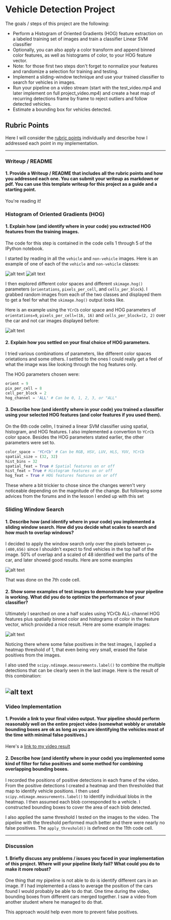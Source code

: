 # Vehicle Detection Project

The goals / steps of this project are the following:

* Perform a Histogram of Oriented Gradients (HOG) feature extraction on a labeled training set of images and train a classifier Linear SVM classifier
* Optionally, you can also apply a color transform and append binned color features, as well as histograms of color, to your HOG feature vector. 
* Note: for those first two steps don't forget to normalize your features and randomize a selection for training and testing.
* Implement a sliding-window technique and use your trained classifier to search for vehicles in images.
* Run your pipeline on a video stream (start with the test_video.mp4 and later implement on full project_video.mp4) and create a heat map of recurring detections frame by frame to reject outliers and follow detected vehicles.
* Estimate a bounding box for vehicles detected.

[car]: ./writeup_images/car_image.png
[notcar]: ./writeup_images/notcar_image.png
[hog]: ./writeup_images/hog_features.png
[slide]: ./writeup_images/sliding_window.jpg
[heatmaps]: ./writeup_images/heatmaps.png
[combined]: ./writeup_images/combined_bboxes.png
[video1]: ./finalt_video.mp4

## Rubric Points

Here I will consider the [rubric points](https://review.udacity.com/#!/rubrics/513/view) individually and describe how I addressed each point in my implementation.  

---
### Writeup / README

#### 1. Provide a Writeup / README that includes all the rubric points and how you addressed each one.  You can submit your writeup as markdown or pdf. You can use this template writeup for this project as a guide and a starting point.  

You're reading it!

### Histogram of Oriented Gradients (HOG)

#### 1. Explain how (and identify where in your code) you extracted HOG features from the training images.

The code for this step is contained in the code cells 1 through 5 of the IPython notebook.  

I started by reading in all the `vehicle` and `non-vehicle` images.  Here is an example of one of each of the `vehicle` and `non-vehicle` classes:

![alt text][car] ![alt text][notcar]

I then explored different color spaces and different `skimage.hog()` parameters (`orientations`, `pixels_per_cell`, and `cells_per_block`).  I grabbed random images from each of the two classes and displayed them to get a feel for what the `skimage.hog()` output looks like.

Here is an example using the `YCrCb` color space and HOG parameters of `orientations=9`, `pixels_per_cell=(16, 16)` and `cells_per_block=(2, 2)` over the car and not car images displayed before:

![alt text][hog]

#### 2. Explain how you settled on your final choice of HOG parameters.

I tried various combinations of parameters, like different color spaces orietations and some others. I settled to the ones I could really get a feel of what the image was like looking through the hog features only.

The HOG parameters chosen were:

```python
orient = 9
pix_per_cell = 8
cell_per_block = 2
hog_channel = 'ALL' # Can be 0, 1, 2, 3, or "ALL"

```

#### 3. Describe how (and identify where in your code) you trained a classifier using your selected HOG features (and color features if you used them).

On the 6th code cellm, I trained a linear SVM classifier using spatial, histogram,  and HOG features. I also implemented a convertion to `YCrCb` color space. Besides the HOG parameters stated earlier, the other parameters were set to.
```python
color_space = 'YCrCb' # Can be RGB, HSV, LUV, HLS, YUV, YCrCb
spatial_size = (32, 32) 
hist_bins = 32 
spatial_feat = True # Spatial features on or off
hist_feat = True # Histogram features on or off
hog_feat = True # HOG features features on or off
```
These where a bit trickier to chose since the changes weren't very noticeable depending on the magnitude of the change. But following some advices from the forums and in the lesson I ended up with this set

### Sliding Window Search

#### 1. Describe how (and identify where in your code) you implemented a sliding window search.  How did you decide what scales to search and how much to overlap windows?

I decided to apply the window search only over the pixels between `y=(400,656)` since I shouldn't expect to find vehicles in the top half of the image. 50% of overlap and a scaled of 48 identified well the parts of the car, and later showed good results. Here are some examples

![alt text][slide]

That was done on the 7th code cell.

#### 2. Show some examples of test images to demonstrate how your pipeline is working.  What did you do to optimize the performance of your classifier?

Ultimately I searched on one a half scales using YCrCb ALL-channel HOG features plus spatially binned color and histograms of color in the feature vector, which provided a nice result.  Here are some example images:

![alt text][heatmaps]

Noticing there where some false positives in the test images, I applied a heatmap threshold of 1, that even being very small, erased the false positives from the images.

I also used the `scipy.ndimage.measurements.label()` to combine the multiple detections that can be clearly seen in the last image. Here is the result of this combination:

![alt text][combined]
---

### Video Implementation

#### 1. Provide a link to your final video output.  Your pipeline should perform reasonably well on the entire project video (somewhat wobbly or unstable bounding boxes are ok as long as you are identifying the vehicles most of the time with minimal false positives.)

Here's a [link to my video result](./final_video.mp4)


#### 2. Describe how (and identify where in your code) you implemented some kind of filter for false positives and some method for combining overlapping bounding boxes.

I recorded the positions of positive detections in each frame of the video.  From the positive detections I created a heatmap and then thresholded that map to identify vehicle positions.  I then used `scipy.ndimage.measurements.label()` to identify individual blobs in the heatmap.  I then assumed each blob corresponded to a vehicle.  I constructed bounding boxes to cover the area of each blob detected.

I also applied the same threshold I tested on the images to the video. The pipeline with the threshold performed much better and there were nearly no false positives. The `apply_threshold()` is defined on the 11th code cell.

---

### Discussion

#### 1. Briefly discuss any problems / issues you faced in your implementation of this project.  Where will your pipeline likely fail?  What could you do to make it more robust?

One thing that my pipeline is not able to do is identify different cars in an image. If I had implemented a class to average the position of the cars found I would probably be able to do that. One time during the video, bounding boxes from different cars merged together. I saw a video from another student where he managed to do that.

This approach would help even more to prevent false positives.

